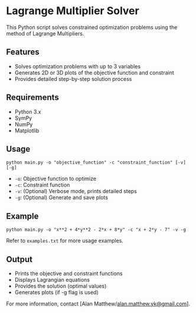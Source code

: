 # Lagrange Multiplier Solver

This Python script solves constrained optimization problems using the method of Lagrange Multipliers.

## Features

- Solves optimization problems with up to 3 variables
- Generates 2D or 3D plots of the objective function and constraint
- Provides detailed step-by-step solution process

## Requirements

- Python 3.x
- SymPy
- NumPy
- Matplotlib

## Usage

```
python main.py -o "objective_function" -c "constraint_function" [-v] [-g]
```

- `-o`: Objective function to optimize
- `-c`: Constraint function
- `-v`: (Optional) Verbose mode, prints detailed steps
- `-g`: (Optional) Generate and save plots

## Example

```
python main.py -o "x**2 + 4*y**2 - 2*x + 8*y" -c "x + 2*y - 7" -v -g
```

Refer to `examples.txt` for more usage examples.

## Output

- Prints the objective and constraint functions
- Displays Lagrangian equations
- Provides the solution (optimal values)
- Generates plots (if -g flag is used)

For more information, contact [Alan Matthew/alan.matthew.yk@gmail.com].
